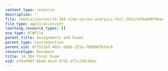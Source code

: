```yaml
---
content_type: resource
description: ''
file: /media/courses/14-384-time-series-analysis-fall-2013/ef6a090f6ba69acd97d2af1c250c6e5c_MIT14_384F13_exam.pdf
file_type: application/pdf
learning_resource_types: []
ocw_type: OCWFile
parent_title: Assignments and Exams
parent_type: CourseSection
parent_uid: d77511b3-485c-dd0b-251e-790890fbfec0
resourcetype: Document
title: 14.384 Final Exam
uid: ef6a090f-6ba6-9acd-97d2-af1c250c6e5c
---
```

